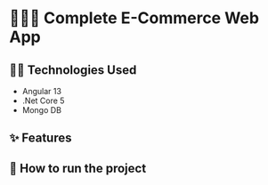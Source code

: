 # 🛒🛒🛒 Complete E-Commerce Web App 

## 👩‍💻 Technologies Used 
+ Angular 13
+ .Net Core 5
+ Mongo DB

## ✨ Features

## 🤖 How to run the project

